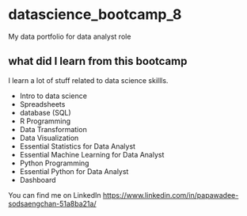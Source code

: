 # datascience_bootcamp_8
My data portfolio for data analyst role

## what did I learn from this bootcamp

I learn a lot of stuff related to data science skillls.

- Intro to data science
- Spreadsheets
- database (SQL)
- R Programming
- Data Transformation
- Data Visualization
- Essential Statistics for Data Analyst
- Essential Machine Learning for Data Analyst
- Python Programming
- Essential Python for Data Analyst
- Dashboard

You can find me on LinkedIn https://www.linkedin.com/in/papawadee-sodsaengchan-51a8ba21a/
